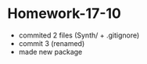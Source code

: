 # Homework-17-10
- commited 2 files (Synth/ + .gitignore)
- commit 3 (renamed)
- made new package 

